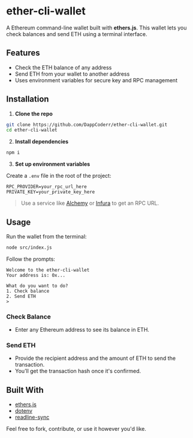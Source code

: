 # ether-cli-wallet

A Ethereum command-line wallet built with **ethers.js**. This wallet lets you check balances and send ETH using a terminal interface.

## Features

- Check the ETH balance of any address
- Send ETH from your wallet to another address
- Uses environment variables for secure key and RPC management

## Installation

1. **Clone the repo**

```bash
git clone https://github.com/DappCoderr/ether-cli-wallet.git
cd ether-cli-wallet
```

2. **Install dependencies**

```bash
npm i
```

3. **Set up environment variables**

Create a `.env` file in the root of the project:

```env
RPC_PROVIDER=your_rpc_url_here
PRIVATE_KEY=your_private_key_here
```

> Use a service like [Alchemy](https://www.alchemy.com/) or [Infura](https://infura.io/) to get an RPC URL.

## Usage

Run the wallet from the terminal:

```bash
node src/index.js
```

Follow the prompts:

```
Welcome to the ether-cli-wallet
Your address is: 0x...

What do you want to do?
1. Check balance
2. Send ETH
>
```

### Check Balance

- Enter any Ethereum address to see its balance in ETH.

### Send ETH

- Provide the recipient address and the amount of ETH to send the transaction.
- You’ll get the transaction hash once it's confirmed.

## Built With

- [ethers.js](https://docs.ethers.org/)
- [dotenv](https://www.npmjs.com/package/dotenv)
- [readline-sync](https://www.npmjs.com/package/readline-sync)

Feel free to fork, contribute, or use it however you'd like.
